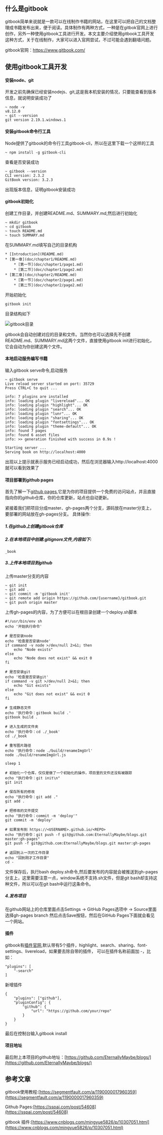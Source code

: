 ## 什么是gitbook
gitbook简单来说就是一款可以在线制作书籍的网站，在这里可以把自己的文档整理成书籍发布出来，便于阅读。具体制作有两种方式，一种是在gitbok官网上进行创作，另外一种使用gitbook工具进行开发。本文主要介绍使用gitbook工具开发这种方式，关于在线制作，大家可以进入官网尝试，不过可能会遇到翻墙问题。

gitbook官网：https://www.gitbook.com/
## 使用gitbook工具开发
#### 安装node、git
开发之前先确保已经安装nodejs、git,这是我本机安装的情况，只要能查看到版本信息，就说明安装成功了
```
~ node -v
v8.12.0
~ git --version
git version 2.19.1.windows.1
```
#### 安装gitbook命令行工具
Node提供了gitbook的命令行工具gitbook-cli，所以在这里下载一个这样的工具
```
~ npm install -g gitbook-cli
```
查看是否安装成功
```
~ gitbook --version
CLI version: 2.3.2
GitBook version: 3.2.3
```
出现版本信息，证明gitbook安装成功
#### gitbook初始化
创建工作目录，并创建README.md、SUMMARY.md,然后进行初始化
```
~ mkdir gitbook
~ cd gitbook
~ touch README.md
~ touch SUMMARY.md
```
在SUMMARY.md填写自己的目录机构
```
* [Introduction](README.md)
* [第一章](doc/chapter1/README.md)
    * [第一节](doc/chapter1/page1.md)
    * [第二节](doc/chapter1/page2.md)
* [第二章](doc/chapter2/README.md)
    * [第一节](doc/chapter2/page1.md)
    * [第二节](doc/chapter2/page2.md)
```
开始初始化
```
gitbook init
```
目录结构如下

![gitbook目录](/blogs/src/images/gitbook-menu.png)

gitbook会自动创建对应的目录和文件。当然你也可以选择先不创建README.md、SUMMARY.md这两个文件，直接使用gitbook init进行初始化，它会自动为你创建这两个文件。
#### 本地启动服务编写书籍
输入gitbook serve命令,启动服务
```
~ gitbook serve
Live reload server started on port: 35729
Press CTRL+C to quit ...

info: 7 plugins are installed
info: loading plugin "livereload"... OK
info: loading plugin "highlight"... OK
info: loading plugin "search"... OK
info: loading plugin "lunr"... OK
info: loading plugin "sharing"... OK
info: loading plugin "fontsettings"... OK
info: loading plugin "theme-default"... OK
info: found 7 pages
info: found 6 asset files
info: >> generation finished with success in 0.9s !

Starting server ...
Serving book on http://localhost:4000
```
出现以上提示就表示服务已经启动成功，然后在浏览器输入http://localhost:4000 就可以看到效果了
#### 项目部署到github pages
首先了解一下[github pages](https://pages.github.com/),它是为你的项目提供一个免费的访问站点，并且直接指向你的github仓库，你的仓库更新，站点也自动更新。

紧接着我们把项目分成master、gh-pages两个分支，源码放在master分支上，要部署的网站放在gh-pages分支。
具体操作:
##### 1.在github上创建gitbook仓库
##### 2.在本地项目中创建.gitignore文件,内容如下:
```
_book
```
##### 3.上传本地项目到github
上传master分支的内容
```
~ git init
~ git add .
~ git commit -m 'gitbook init'
~ git remote add origin https://github.com/{username}/gitbook.git
~ git push origin master
```
上传gh-pages的内容，为了方便可以在根目录创建一个deploy.sh脚本

```
#!/usr/bin/env sh
echo '开始执行命令'

# 是否安装node
echo '检查是否安装node'
if command -v node >/dev/null 2>&1; then
    echo "Node exists"
else 
    echo "Node does not exist" && exit 0
fi

# 是否安装git
echo '检查是否安装git'
if command -v git >/dev/null 2>&1; then
    echo "Git exists"
else 
    echo "Git does not exist" && exit 0
fi

# 生成静态文件
echo '执行命令：gitbook build .'
gitbook build .

# 进入生成的文件夹
echo '执行命令：cd ./_book'
cd ./_book

# 重写图片路径
echo '执行命令：node ./build/renameImgUrl'
node ./build/renameImgUrl.js

sleep 1

# 初始化一个仓库，仅仅是做了一个初始化的操作，项目里的文件还没有被跟踪
echo "执行命令：git init\n"
git init

# 保存所有的修改
echo "执行命令：git add ."
git add .

# 把修改的文件提交
echo "执行命令：commit -m 'deploy'"
git commit -m 'deploy'

# 如果发布到 https://<USERNAME>.github.io/<REPO>
echo "执行命令：git push -f git@github.com:EternallyMaybe/blogs.git master:gh-pages"
git push -f git@github.com:EternallyMaybe/blogs.git master:gh-pages

# 返回到上一次的工作目录
echo "回到刚才工作目录"
cd -
```

文件保存后，执行bash deploy.sh命令,然后要发布的内容就会被推送到gh-pages分支上，这里需要注意一点，window系统不支持.sh文件，但是git bash却支持这种文件，所以可以在git bash中运行这条命令。

##### 4.发布项目
在github网站上的仓库里面点击Settings -> GitHub Pages选项中 -> Source里面选择gh-pages branch 然后点击Save按钮，然后在GitHub Pages下面就会看见一个网站。

#### 插件
gitbook有[插件官网](https://docs.gitbook.com/v2-changes/important-differences),默认带有5个插件，highlight、search、sharing、font-settings、livereload，如果要去除自带的插件， 可以在插件名称前面加 -，比如：
```
"plugins": [
    "-search"
]
```
新增插件
```
{
    "plugins": ["github"],
    "pluginConfig": {
        "github": {
            "url": "https://github.com/your/repo"
        }
    }
}
```
最后在控制台输入gitbook install

#### 项目地址
最后附上本项目的github地址：[https://github.com/EternallyMaybe/blogs/](https://github.com/EternallyMaybe/blogs/)

## 参考文章
gitbook使用教程:[https://segmentfault.com/a/1190000017960359](https://segmentfault.com/a/1190000017960359)

Github Pages:[https://sspai.com/post/54608](https://sspai.com/post/54608)

gitbook 插件:[https://www.cnblogs.com/mingyue5826/p/10307051.html](https://www.cnblogs.com/mingyue5826/p/10307051.html)

